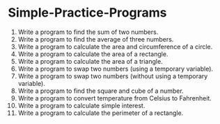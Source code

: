 # Simple-Practice-Programs

1. Write a program to find the sum of two numbers.
2. Write a program to find the average of three numbers.
3. Write a program to calculate the area and circumference of a circle.
4. Write a program to calculate the area of a rectangle.
5. Write a program to calculate the area of a triangle.
6. Write a program to swap two numbers (using a temporary variable).
7. Write a program to swap two numbers (without using a temporary variable).
8. Write a program to find the square and cube of a number.
9. Write a program to convert temperature from Celsius to Fahrenheit.
10. Write a program to calculate simple interest.
11. Write a program to calculate the perimeter of a rectangle.
